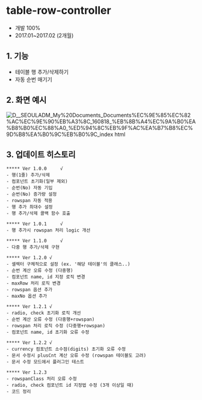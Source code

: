 # table-row-controller

- 개발 100%
- 2017.01~2017.02 (2개월)

## 1. 기능

- 테이블 행 추가/삭제하기
- 자동 순번 매기기

## 2. 화면 예시

![_D__SEOULADM_My%20Documents_Documents_%EC%9E%85%EC%82%AC%EC%9E%90%EB%A3%8C_160818_%EB%8B%A4%EC%9A%B0%EA%B8%B0%EC%88%A0_%ED%94%8C%EB%9F%AC%EA%B7%B8%EC%9D%B8%EA%B0%9C%EB%B0%9C_index html](https://user-images.githubusercontent.com/14077108/135856670-494428cc-12bc-4eb2-9992-f2c8b23abad8.png)

## 3. 업데이트 히스토리

    ***** Ver 1.0.0     √
    - 행(1줄) 추가/삭제
    - 컴포넌트 초기화(일부 제외)
    - 순번(No) 자동 기입
    - 순번(No) 증가량 설정
    - rowspan 자동 적용
    - 행 추가 최대수 설정
    - 행 추가/삭제 콜백 함수 호출

    ***** Ver 1.0.1     √
    - 행 추가시 rowspan 처리 logic 개선

    ***** Ver 1.1.0     √
    - 다중 행 추가/삭제 구현

    ***** Ver 1.2.0	√
    - 셀렉터 구체적으로 설정 (ex. '해당 테이블'의 클래스..)
    - 순번 계산 오류 수정 (다중행)
    - 컴포넌트 name, id 지정 로직 변경
    - maxRow 처리 로직 변경
    - rowspan 옵션 추가
    - maxNo 옵션 추가

    ***** Ver 1.2.1	√
    - radio, check 초기화 로직 개선
    - 순번 계산 오류 수정 (다중행+rowspan)
    - rowspan 처리 로직 수정 (다중행+rowspan)
    - 컴포넌트 name, id 초기화 오류 수정

    ***** Ver 1.2.2	√
    - currency 컴포넌트 소수점(digits) 초기화 오류 수정 
    - 문서 수정시 plusCnt 계산 오류 수정 (rowspan 테이블도 고려)
    - 문서 수정 모드에서 플러그인 테스트

    ***** Ver 1.2.3
    - rowspanClass 처리 오류 수정
    - radio, check 컴포넌트 id 지정법 수정 (3개 이상일 때)
    - 코드 정리

